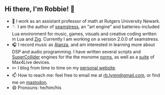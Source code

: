 ## Hi there, I'm Robbie! 👋

- 🔭 I work as an assistant professor of math at Rutgers University Newark.
- 🪡 I am the author of [seamstress](https://github.com/robbielyman/seamstress),
  an "art engine" and batteries-included Lua environment for music, games, visuals and creative coding
  written in Lua and [Zig](https://ziglang.org).
  Currently I am working on a version 2.0.0 of seamstress.
- 🎧 I record music as [Alanza](https://alanza.bandcamp.com),
  and am interested in learning more about DSP and audio programming.
  I have written several scripts and [SuperCollider](https://supercollider.github.io) engines for the the monome [norns](https://monome.org/docs/norns),
  as well as a [suite](https://github.com/robbielyman/bitters-max) of Max4Live devices.
- ✏️ I blog from time to time on my [personal website](https://alanza.xyz/blog).
- 📫 How to reach me: feel free to email me at rb.lymn@gmail.com, or find me on [mastodon](https://merveilles.town/@alanza).
- 😄 Pronouns: he/him/his
